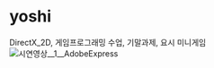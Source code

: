 # yoshi
DirectX_2D, 게임프로그래밍 수업, 기말과제, 요시 미니게임
![시연영상__1__AdobeExpress](https://github.com/ParkKyungWan/yoshi/assets/48673195/b2b2376e-7237-4e11-957e-680405cf701c)
